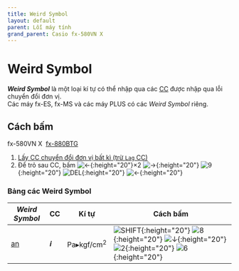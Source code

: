 ```yaml
---
title: Weird Symbol
layout: default
parent: Lỗi máy tính
grand_parent: Casio fx-580VN X
---
```


# Weird Symbol
***Weird Symbol*** là một loại kí tự có thể nhập qua các [CC](/thu-vien-ma-tran/docs/fx880btg/loi-may-tinh/cc.html) được nhập qua lỗi chuyển đổi đơn vị.  
Các máy fx-ES, fx-MS và các máy PLUS có các *Weird Symbol* riêng.

## Cách bấm
fx-580VN X&nbsp; [fx-880BTG](/thu-vien-ma-tran/docs/fx880btg/loi-may-tinh/ws.html#cách-bấm)

1. [Lấy CC chuyển đổi đơn vị bất kì (trừ `Lag` CC)](/thu-vien-ma-tran/docs/fx580vnx/loi-may-tinh/cc.html#cc-chuyển-đổi-đơn-vị)
2. Để trỏ sau CC, bấm ![←]{:height="20"}×2 ![→]{:height="20"} ![9]{:height="20"} ![DEL]{:height="20"} ![←]{:height="20"}

### Bảng các Weird Symbol

| *Weird Symbol* | CC | Kí tự | Cách bấm |
|--|--|--|--|
| [an](/thu-vien-ma-tran/docs/fx880btg/loi-may-tinh/ki-tu-an.html) | 𝒊 | Pa▸kgf/cm<sup>2</sup> | ![SHIFT]{:height="20"} ![8]{:height="20"} ![↓]{:height="20"} ![2]{:height="20"} ![6]{:height="20"}

[SHIFT]: /thu-vien-ma-tran/images/fx580vnx/shift.png
[MENU]: /thu-vien-ma-tran/images/fx580vnx/menu.png
[←]: /thu-vien-ma-tran/images/fx580vnx/dpad_left.png
[→]: /thu-vien-ma-tran/images/fx580vnx/dpad_right.png
[↓]: /thu-vien-ma-tran/images/fx580vnx/dpad_down.png
[CALC]: /thu-vien-ma-tran/images/fx580vnx/calc.png
[√]: /thu-vien-ma-tran/images/fx580vnx/sqrt.png
[ENG]: /thu-vien-ma-tran/images/fx580vnx/eng.png
[DEL]: /thu-vien-ma-tran/images/fx580vnx/del.png
[AC]: /thu-vien-ma-tran/images/fx580vnx/ac.png
[1]: /thu-vien-ma-tran/images/fx580vnx/1.png
[2]: /thu-vien-ma-tran/images/fx580vnx/2.png
[6]: /thu-vien-ma-tran/images/fx580vnx/6.png
[7]: /thu-vien-ma-tran/images/fx580vnx/7.png
[8]: /thu-vien-ma-tran/images/fx580vnx/8.png
[9]: /thu-vien-ma-tran/images/fx580vnx/9.png
[.]: /thu-vien-ma-tran/images/fx580vnx/decimal.png
[=]: /thu-vien-ma-tran/images/fx580vnx/exec.png